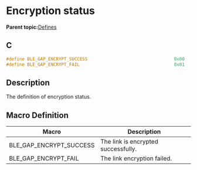 # Encryption status

**Parent topic:**[Defines](GUID-9781CD29-3C4B-41EE-8F98-355D2AA99482.md)

## C

```c
#define BLE_GAP_ENCRYPT_SUCCESS                                 0x00
#define BLE_GAP_ENCRYPT_FAIL                                    0x01
```

## Description

The definition of encryption status.

## Macro Definition

|Macro|Description|
|-----|-----------|
|BLE\_GAP\_ENCRYPT\_SUCCESS|The link is encrypted successfully.|
|BLE\_GAP\_ENCRYPT\_FAIL|The link encryption failed.|

